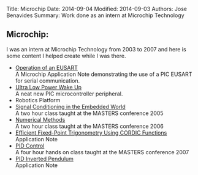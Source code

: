 Title: Microchip
Date: 2014-09-04 
Modified: 2014-09-03 
Authors: Jose Benavides
Summary: Work done as an intern at Microchip Technology 

## Microchip:

I was an intern at Microchip Technology from 2003 to 2007 and here is some content I helped create while I was there. 

- [Operation of an EUSART]({static}/static/00944A.pdf)  
   A Microchip Application Note demonstrating the use of a PIC EUSART for serial communication.  
- [Ultra Low Power Wake Up]({static}/static/00879C.pdf)  
   A neat new PIC microcontroller peripheral.  
- Robotics Platform  
- [Signal Conditioning in the Embedded World]({static}/static/SCE929_V.pdf)  
   A two hour class taught at the MASTERS conference 2005  
- [Numerical Methods]({static}/static/1019_NUM_pub_tmp.ppt)  
   A two hour class taught at the MASTERS conference 2006  
- [Efficient Fixed-Point Trigonometry Using CORDIC Functions]({static}/static/01061A.pdf)  
   Application Note  
- [PID Control]({static}/static/PID_2007.pdf)  
   A four hour hands on class taught at the MASTERS conference 2007  
- [PID Inverted Pendulum]({static}/static/00964A.pdf)  
   Application Note  

